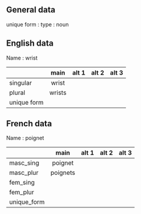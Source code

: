 ## General data

unique form :
type : noun

## English data

Name : wrist

|             |  main  | alt 1 | alt 2 | alt 3 |
| :---------- | :----: | :---: | :---: | ----- |
| singular    | wrist  |       |       |       |
| plural      | wrists |       |       |       |
| unique form |        |       |       |       |

## French data

Name : poignet

|             |   main   | alt 1 | alt 2 | alt 3 |
| :---------- | :------: | :---: | :---: | :---: |
| masc_sing   | poignet  |       |       |       |
| masc_plur   | poignets |       |       |       |
| fem_sing    |          |       |       |       |
| fem_plur    |          |       |       |       |
| unique_form |          |       |       |       |


